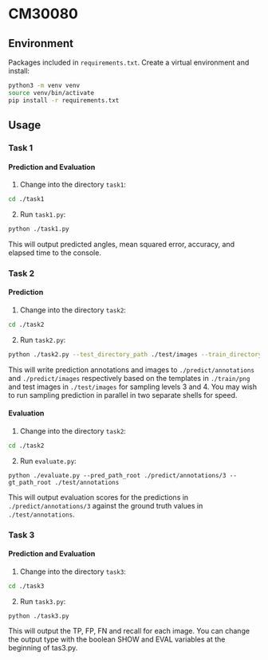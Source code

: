 # CM30080

## Environment

Packages included in `requirements.txt`. Create a virtual environment and install:

```bash
python3 -m venv venv
source venv/bin/activate
pip install -r requirements.txt
```

## Usage

### Task 1

#### Prediction and Evaluation

1. Change into the directory `task1`:

```bash
cd ./task1
```

2. Run `task1.py`:

```bash
python ./task1.py
```

This will output predicted angles, mean squared error, accuracy, and elapsed time to the console.

### Task 2

#### Prediction

1. Change into the directory `task2`:

```bash
cd ./task2
```

2. Run `task2.py`:

```bash
python ./task2.py --test_directory_path ./test/images --train_directory_path ./train/png --sampling_levels 3 4
```

This will write prediction annotations and images to `./predict/annotations` and `./predict/images` respectively based on the templates in `./train/png` and test images in `./test/images` for sampling levels 3 and 4. You may wish to run sampling prediction in parallel in two separate shells for speed.

#### Evaluation

1. Change into the directory `task2`:

```bash
cd ./task2
```

2. Run `evaluate.py`:

```
python ./evaluate.py --pred_path_root ./predict/annotations/3 --gt_path_root ./test/annotations
````

This will output evaluation scores for the predictions in `./predict/annotations/3` against the ground truth values in `./test/annotations`.

### Task 3

#### Prediction and Evaluation

1. Change into the directory `task3`:

```bash
cd ./task3
```

2. Run `task3.py`:

```
python ./task3.py
````

This will output the TP, FP, FN and recall for each image. You can change the output type with the boolean SHOW and EVAL variables at the beginning of tas3.py.
